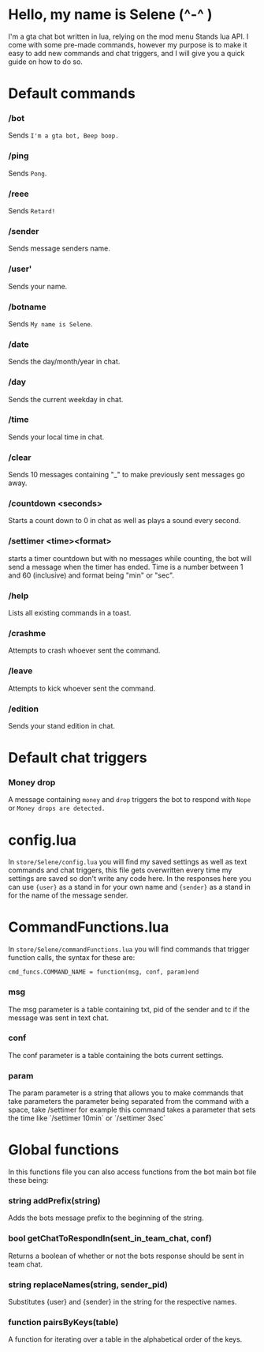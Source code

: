 # Hello, my name is Selene (\^-^ )

I'm a gta chat bot written in lua, relying on the mod menu Stands lua API. I come with some pre-made commands, however my purpose is to make it easy to add new commands and chat triggers, and I will give you a quick guide on how to do so.

# Default commands

### /bot
Sends `I'm a gta bot, Beep boop.`

### /ping
Sends `Pong`.

### /reee
Sends `Retard!`

### /sender
Sends message senders name.

### /user'
Sends your name.

### /botname
Sends `My name is Selene`.

### /date
Sends the day/month/year in chat.

### /day
Sends the current weekday in chat.

### /time
Sends your local time in chat.

### /clear
Sends 10 messages containing "_" to make previously sent messages go away.

### /countdown <seconds\>
Starts a count down to 0 in chat as well as plays a sound every second.

### /settimer <time\><format\>
starts a timer countdown but with no messages while counting, the bot will send a message when the timer has ended. Time is a number between 1 and 60 (inclusive) and format being "min" or "sec".

### /help
Lists all existing commands in a toast.

### /crashme
Attempts to crash whoever sent the command.

### /leave
Attempts to kick whoever sent the command.

### /edition
Sends your stand edition in chat.

# Default chat triggers

### Money drop
A message containing `money` and `drop` triggers the bot to respond with `Nope` or `Money drops are detected.`

# config.lua

In `store/Selene/config.lua` you will find my saved settings as well as text commands and chat triggers, this file gets overwritten every time my settings are saved so don't write any code here. In the responses here you can use `{user}` as a stand in for your own name and `{sender}` as a stand in for the name of the message sender.

# CommandFunctions.lua

In `store/Selene/commandFunctions.lua` you will find commands that trigger function calls, the syntax for these are:

`cmd_funcs.COMMAND_NAME = function(msg, conf, param)end`

### msg
The msg parameter is a table containing txt, pid of the sender and tc if the message was sent in text chat.

### conf
The conf parameter is a table containing the bots current settings.

### param
The param parameter is a string that allows you to make commands that take parameters the parameter being separated from the command with a space, take /settimer for example this command takes a parameter that sets the time like ´/settimer 10min´ or ´/settimer 3sec´

# Global functions

In this functions file you can also access functions from the bot main bot file these being:


### string addPrefix(string)
Adds the bots message prefix to the beginning of the string.

### bool getChatToRespondIn(sent_in_team_chat, conf)
Returns a boolean of whether or not the bots response should be sent in team chat.

### string replaceNames(string, sender_pid)
Substitutes {user} and {sender} in the string for the respective names.

### function pairsByKeys(table)
A function for iterating over a table in the alphabetical order of the keys.



